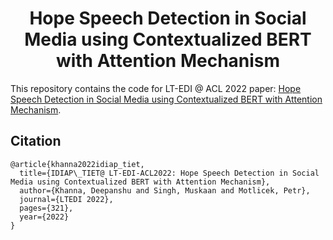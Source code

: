 # <div align="center"> Hope Speech Detection in Social Media using Contextualized BERT with Attention Mechanism </div>
This repository contains the code for LT-EDI @ ACL 2022 paper: [Hope Speech Detection in Social Media using Contextualized BERT with Attention Mechanism](https://aclanthology.org/2022.ltedi-1.49.pdf).

## Citation
```
@article{khanna2022idiap_tiet,
  title={IDIAP\_TIET@ LT-EDI-ACL2022: Hope Speech Detection in Social Media using Contextualized BERT with Attention Mechanism},
  author={Khanna, Deepanshu and Singh, Muskaan and Motlicek, Petr},
  journal={LTEDI 2022},
  pages={321},
  year={2022}
}
```
